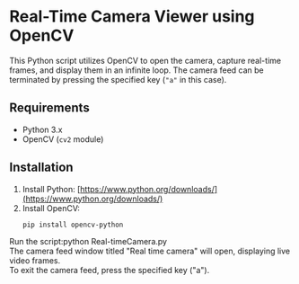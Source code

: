 # Real-Time Camera Viewer using OpenCV

This Python script utilizes OpenCV to open the camera, capture real-time frames, and display them in an infinite loop. The camera feed can be terminated by pressing the specified key (`"a"` in this case).

## Requirements

- Python 3.x
- OpenCV (`cv2` module)

## Installation

1. Install Python: [https://www.python.org/downloads/](https://www.python.org/downloads/)
2. Install OpenCV:
   ```bash
   pip install opencv-python

Run the script:python Real-timeCamera.py
<br>
The camera feed window titled "Real time camera" will open, displaying live video frames.
<br>
To exit the camera feed, press the specified key ("a").
